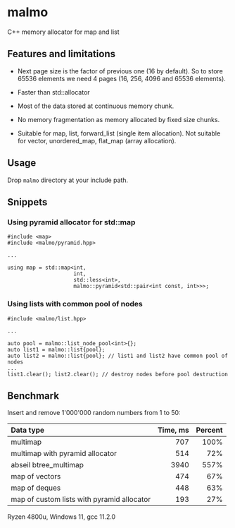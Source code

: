 # malmo
C++ memory allocator for map and list


## Features and limitations

* Next page size is the factor of previous one (16 by default).
  So to store 65536 elements we need 4 pages (16, 256, 4096 and 65536 elements).
  
* Faster than std::allocator
  
* Most of the data stored at continuous memory chunk.

* No memory fragmentation as memory allocated by fixed size chunks.

* Suitable for map, list, forward_list (single item allocation).
  Not suitable for vector, unordered_map, flat_map (array allocation).

  
## Usage

Drop `malmo` directory at your include path.


## Snippets


### Using pyramid allocator for std::map

```
#include <map>
#include <malmo/pyramid.hpp>

...

using map = std::map<int,
                     int,
                     std::less<int>,
                     malmo::pyramid<std::pair<int const, int>>>;
```


### Using lists with common pool of nodes

```
#include <malmo/list.hpp>

...

auto pool = malmo::list_node_pool<int>{};
auto list1 = malmo::list{pool};
auto list2 = malmo::list{pool}; // list1 and list2 have common pool of nodes
...
list1.clear(); list2.clear(); // destroy nodes before pool destruction
```


## Benchmark

Insert and remove 1'000'000 random numbers from 1 to 50:

| Data type                                  | Time, ms | Percent |
|:-------------------------------------------|---------:|--------:|
| multimap                                   |      707 |    100% |
| multimap with pyramid allocator            |      514 |     72% |
| abseil btree_multimap                      |     3940 |    557% |
| map of vectors                             |      474 |     67% |
| map of deques                              |      448 |     63% |
| map of custom lists with pyramid allocator |      193 |     27% |

Ryzen 4800u, Windows 11, gcc 11.2.0
